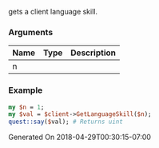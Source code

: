 gets a client language skill.
### Arguments
**Name**|**Type**|**Description**
:---|:---|:---
n||

### Example

```perl
my $n = 1;
my $val = $client->GetLanguageSkill($n);
quest::say($val); # Returns uint
```


Generated On 2018-04-29T00:30:15-07:00
